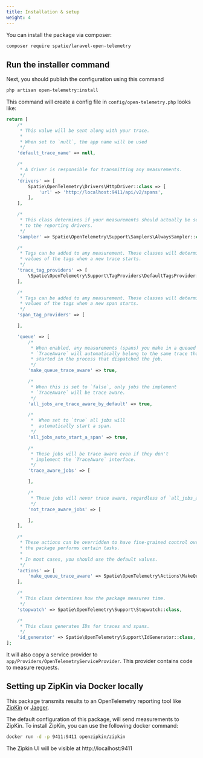 ```yaml
---
title: Installation & setup
weight: 4
---
```


You can install the package via composer:

```bash
composer require spatie/laravel-open-telemetry
```

## Run the installer command

Next, you should publish the configuration using this command

```bash
php artisan open-telemetry:install
```

This command will create a config file in `config/open-telemetry.php` looks like:

```php
return [
    /*
     * This value will be sent along with your trace.
     *
     * When set to `null`, the app name will be used
     */
    'default_trace_name' => null,

    /*
     * A driver is responsible for transmitting any measurements.
     */
    'drivers' => [
        Spatie\OpenTelemetry\Drivers\HttpDriver::class => [
            'url' => 'http://localhost:9411/api/v2/spans',
        ],
    ],

    /*
     * This class determines if your measurements should actually be sent
     * to the reporting drivers.
     */
    'sampler' => Spatie\OpenTelemetry\Support\Samplers\AlwaysSampler::class,

    /*
     * Tags can be added to any measurement. These classes will determine the
     * values of the tags when a new trace starts.
     */
    'trace_tag_providers' => [
        \Spatie\OpenTelemetry\Support\TagProviders\DefaultTagsProvider::class,
    ],

    /*
     * Tags can be added to any measurement. These classes will determine the
     * values of the tags when a new span starts.
     */
    'span_tag_providers' => [

    ],

    'queue' => [
        /*
         * When enabled, any measurements (spans) you make in a queued job that implements
         * `TraceAware` will automatically belong to the same trace that was
         * started in the process that dispatched the job.
         */
        'make_queue_trace_aware' => true,

        /*
         * When this is set to `false`, only jobs the implement
         * `TraceAware` will be trace aware.
         */
        'all_jobs_are_trace_aware_by_default' => true,

        /*
         *  When set to `true` all jobs will
         *  automatically start a span.
         */
        'all_jobs_auto_start_a_span' => true,

        /*
         * These jobs will be trace aware even if they don't
         * implement the `TraceAware` interface.
         */
        'trace_aware_jobs' => [

        ],

        /*
         * These jobs will never trace aware, regardless of `all_jobs_are_trace_aware_by_default`.
         */
        'not_trace_aware_jobs' => [

        ],
    ],

    /*
     * These actions can be overridden to have fine-grained control over how
     * the package performs certain tasks.
     *
     * In most cases, you should use the default values.
     */
    'actions' => [
        'make_queue_trace_aware' => Spatie\OpenTelemetry\Actions\MakeQueueTraceAwareAction::class,
    ],

    /*
     * This class determines how the package measures time.
     */
    'stopwatch' => Spatie\OpenTelemetry\Support\Stopwatch::class,

    /*
     * This class generates IDs for traces and spans.
     */
    'id_generator' => Spatie\OpenTelemetry\Support\IdGenerator::class,
];
```

It will also copy a service provider to `app/Providers/OpenTelemetryServiceProvider`. This provider contains code to measure requests.

## Setting up ZipKin via Docker locally

This package transmits results to an OpenTelemetry reporting tool like [ZipKin](https://zipkin.io) or [Jaeger](https://www.jaegertracing.io).

The default configuration of this package, will send measurements to ZipKin. To install ZipKin, you can use the following docker command:

```bash
docker run -d -p 9411:9411 openzipkin/zipkin
```

The Zipkin UI will be visible at http://localhost:9411
